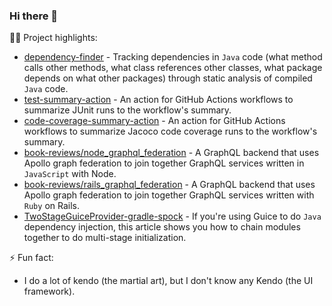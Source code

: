 ### Hi there 👋

🧑‍💻 Project highlights:

- [dependency-finder](https://github.com/jeantessier/dependency-finder) - Tracking dependencies in `Java` code (what method calls other methods, what class references other classes, what package depends on what other packages) through static analysis of compiled `Java` code.
- [test-summary-action](https://github.com/jeantessier/test-summary-action) - An action for GitHub Actions workflows to summarize JUnit runs to the workflow's summary.
- [code-coverage-summary-action](https://github.com/jeantessier/code-coverage-summary-action) - An action for GitHub Actions workflows to summarize Jacoco code coverage runs to the workflow's summary.
- [book-reviews/node_graphql_federation](https://github.com/jeantessier/book-reviews/tree/master/node_graphql_federation) - A GraphQL backend that uses Apollo graph federation to join together GraphQL services written in `JavaScript` with Node.
- [book-reviews/rails_graphql_federation](https://github.com/jeantessier/book-reviews/tree/master/rails_graphql_federation) - A GraphQL backend that uses Apollo graph federation to join together GraphQL services written with `Ruby` on Rails.
- [TwoStageGuiceProvider-gradle-spock](https://github.com/jeantessier/TwoStageGuiceProvider-gradle-spock) - If you're using Guice to do `Java` dependency injection, this article shows you how to chain modules together to do multi-stage initialization.

⚡ Fun fact:

- I do a lot of kendo (the martial art), but I don't know any Kendo (the UI framework).
